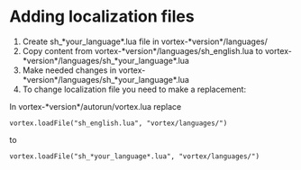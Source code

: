 # Adding localization files

1. Create sh_\*your_language\*.lua file in vortex-\*version\*/languages/
2. Copy content from vortex-\*version\*/languages/sh_english.lua to vortex-\*version\*/languages/sh_\*your_language\*.lua
3. Make needed changes in vortex-\*version\*/languages/sh_\*your_language\*.lua
4. To change localization file you need to make a replacement:

In vortex-\*version\*/autorun/vortex.lua replace 
```
vortex.loadFile("sh_english.lua", "vortex/languages/") 
```
to 
```
vortex.loadFile("sh_*your_language*.lua", "vortex/languages/")
```
